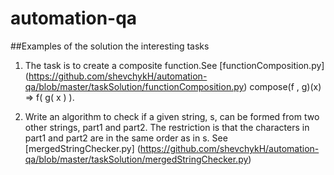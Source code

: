 # automation-qa
##Examples of the solution the interesting tasks

1. The task is to create a composite function.See [functionComposition.py]
(https://github.com/shevchykH/automation-qa/blob/master/taskSolution/functionComposition.py)
compose(f , g)(x)
=> f( g( x ) ).

2. Write an algorithm to check if a given string, s, can be formed from two other strings, part1 and part2.
The restriction is that the characters in part1 and part2 are in the same order as in s. See [mergedStringChecker.py]
(https://github.com/shevchykH/automation-qa/blob/master/taskSolution/mergedStringChecker.py)

